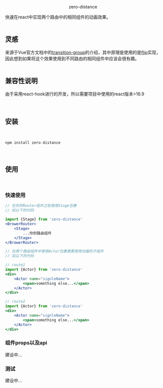 <br>
<br>
<p align="center" >
	zero-distance
</p>
快速在react中实现两个路由中的相同组件的动画效果。
<br>
<br>

## 灵感
来源于Vue官方文档中的<a href="https://cn.vuejs.org/v2/guide/transitions.html">transition-group</a>的介绍，其中原理是使用的是<a href="https://aerotwist.com/blog/flip-your-animations/">flip</a>实现，因此想到如果将这个效果使用到不同路由的相同组件中应该会很有趣。
<br>
<br>

## 兼容性说明
由于采用react-hook进行的开发，所以需要项目中使用的react版本>16.9	
<br>
<br>

## 安装
<br>

```js
npm install zero-distance
```
<br>

## 使用
<br>

### 快速使用
```jsx
// 在你的Router组件之前使用Stage包裹
// 如以下的代码

import {Stage} from 'zero-distance'
<BrowerRouter>
	<Stage>
		...你的路由组件
	</Stage>
</BrowerRouter>

// 在两个路由组件中使用Actor包裹需要使用动画的子组件
// 如以下的代码

// route1
import {Actor} from 'zero-distance'
<div>
	<Actor name="signleName">
		<span>something else...</span>
	</Actor>
</div>

// route2
import {Actor} from 'zero-distance'
<div>
	<Actor name="signleName">
		<span>something else...</span>
	</Actor>
</div>
```
### 组件props以及api
建设中...

### 测试
建设中...